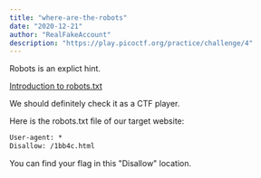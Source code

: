 ```yaml
---
title: "where-are-the-robots"
date: "2020-12-21"
author: "RealFakeAccount"
description: "https://play.picoctf.org/practice/challenge/4"
---
```


Robots is an explict hint.

[Introduction to robots.txt](https://developers.google.com/search/docs/advanced/robots/intro)

We should definitely check it as a CTF player. 

Here is the robots.txt file of our target website:

```html
User-agent: *
Disallow: /1bb4c.html
```

You can find your flag in this "Disallow" location.
